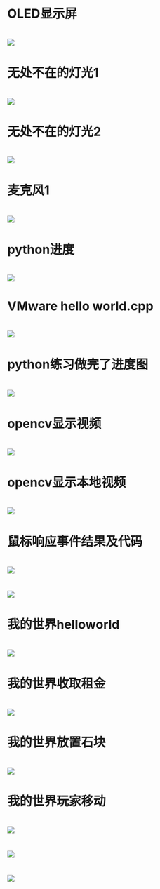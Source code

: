 # OLED显示屏
# ![](OLED显示屏.jpg)

# 无处不在的灯光1
# ![](无处不在的灯光1.jpg)

# 无处不在的灯光2
# ![](无处不在的灯光2.jpg)

# 麦克风1
# ![](麦克风1.PNG)

# python进度
# ![](python进度.PNG)

# VMware hello world.cpp
# ![](虚拟机helloworld.PNG)

# python练习做完了进度图
# ![](python练习做完了.PNG)

# opencv显示视频
# ![](显示视频.PNG)


# opencv显示本地视频
# ![](opencv读取本地视频.PNG)

# 鼠标响应事件结果及代码
# ![](鼠标响应事件结果.PNG)
# ![](鼠标响应事件代码.PNG)

# 我的世界helloworld
# ![](我的世界helloworld.png)

# 我的世界收取租金
# ![](收取租金.PNG)

# 我的世界放置石块
# ![](放置石块.PNG)

# 我的世界玩家移动
# ![](玩家移动1.png)
# ![](玩家移动2.png)
# ![](玩家移动3.png)

                                       
